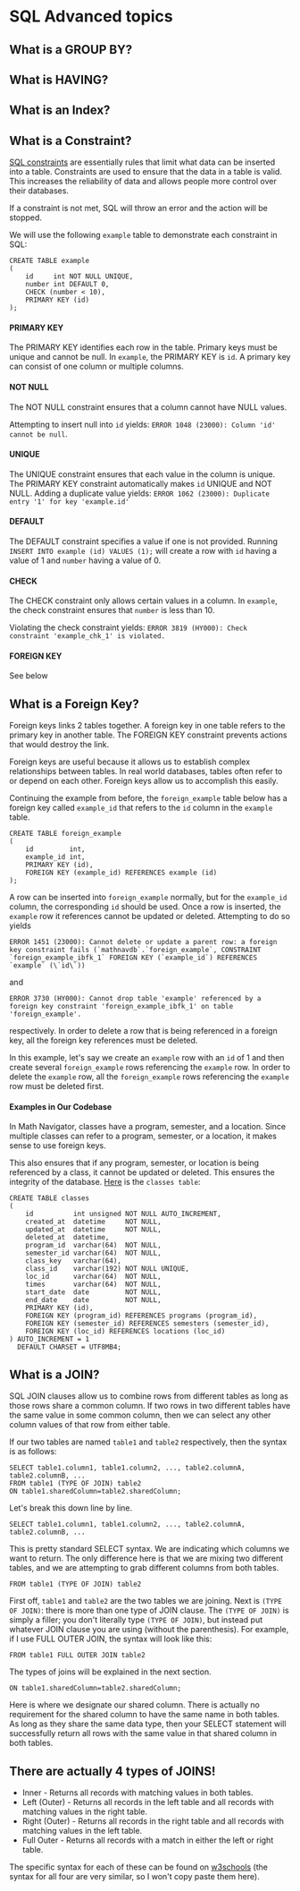 # SQL Advanced topics

## What is a GROUP BY?
## What is HAVING?

## What is an Index?
## What is a Constraint?
[SQL constraints](https://www.w3schools.com/sql/sql_constraints.asp) are essentially rules that limit what data can be inserted into a table. Constraints are used to ensure that the data in a table is valid. This increases the reliability of data and allows people more control over their databases. 

If a constraint is not met, SQL will throw an error and the action will be stopped.

We will use the following `example` table to demonstrate each constraint in SQL:
```mysql
CREATE TABLE example
(
    id     int NOT NULL UNIQUE,
    number int DEFAULT 0,
    CHECK (number < 10),
    PRIMARY KEY (id)
);
```

#### PRIMARY KEY

The PRIMARY KEY identifies each row in the table. Primary keys must be unique and cannot be null. In `example`, the PRIMARY KEY is `id`. A primary key can consist of one column or multiple columns.

#### NOT NULL

The NOT NULL constraint ensures that a column cannot have NULL values.

Attempting to insert null into `id` yields: `ERROR 1048 (23000): Column 'id' cannot be null`.

#### UNIQUE

The UNIQUE constraint ensures that each value in the column is unique. The PRIMARY KEY constraint automatically makes `id` UNIQUE and NOT NULL. 
Adding a duplicate value yields: `ERROR 1062 (23000): Duplicate entry '1' for key 'example.id'`

#### DEFAULT

The DEFAULT constraint specifies a value if one is not provided. Running `INSERT INTO example (id) VALUES (1);` will create a row with `id` having a value of 1 and `number` having a value of 0.

#### CHECK

The CHECK constraint only allows certain values in a column. In `example`, the check constraint ensures that `number` is less than 10.

Violating the check constraint yields: `ERROR 3819 (HY000): Check constraint 'example_chk_1' is violated.`

#### FOREIGN KEY

See below

## What is a Foreign Key?

Foreign keys links 2 tables together. A foreign key in one table refers to the primary key in another table. The FOREIGN KEY constraint prevents actions that would destroy the link.

Foreign keys are useful because it allows us to establish complex relationships between tables. In real world databases, tables often refer to or depend on each other. Foreign keys allow us to accomplish this easily.

Continuing the example from before, the `foreign_example` table below has a foreign key called `example_id` that refers to the `id` column in the `example` table.

```mysql
CREATE TABLE foreign_example
(
    id         int,
    example_id int,
    PRIMARY KEY (id),
    FOREIGN KEY (example_id) REFERENCES example (id)
);
```

A row can be inserted into `foreign_example` normally, but for the `example_id` column, the corresponding `id` should be used. Once a row is inserted, the `example` row it references cannot be updated or deleted. Attempting to do so yields 

``ERROR 1451 (23000): Cannot delete or update a parent row: a foreign key constraint fails (`mathnavdb`.`foreign_example`, CONSTRAINT `foreign_example_ibfk_1` FOREIGN KEY (`example_id`) REFERENCES `example` (\`id\`))``

and

`ERROR 3730 (HY000): Cannot drop table 'example' referenced by a foreign key constraint 'foreign_example_ibfk_1' on table 'foreign_example'.`

respectively. In order to delete a row that is being referenced in a foreign key, all the foreign key references must be deleted.

In this example, let's say we create an `example` row with an `id` of 1 and then create several `foreign_example` rows referencing the `example` row. In order to delete the `example` row, all the `foreign_example` rows referencing the `example` row must be deleted first.

#### Examples in Our Codebase

In Math Navigator, classes have a program, semester, and a location. Since multiple classes can refer to a program, semester, or a location, it makes sense to use foreign keys.

This also ensures that if any program, semester, or location is being referenced by a class, it cannot be updated or deleted. This ensures the integrity of the database. [Here](https://github.com/ahsu1230/mathnavigatorSite/blob/master/orion/pkg/repos/migrations/000006_create_table_classes.up.sql) is the `classes table`:

```mysql
CREATE TABLE classes
(
    id          int unsigned NOT NULL AUTO_INCREMENT,
    created_at  datetime     NOT NULL,
    updated_at  datetime     NOT NULL,
    deleted_at  datetime,
    program_id  varchar(64)  NOT NULL,
    semester_id varchar(64)  NOT NULL,
    class_key   varchar(64),
    class_id    varchar(192) NOT NULL UNIQUE,
    loc_id      varchar(64)  NOT NULL,
    times       varchar(64)  NOT NULL,
    start_date  date         NOT NULL,
    end_date    date         NOT NULL,
    PRIMARY KEY (id),
    FOREIGN KEY (program_id) REFERENCES programs (program_id),
    FOREIGN KEY (semester_id) REFERENCES semesters (semester_id),
    FOREIGN KEY (loc_id) REFERENCES locations (loc_id)
) AUTO_INCREMENT = 1
  DEFAULT CHARSET = UTF8MB4;
```

## What is a JOIN?

SQL JOIN clauses allow us to combine rows from different tables as long as those rows share a common column. If two rows in two different tables have the same value in some common column, then we can select any other column values of that row from either table.

If our two tables are named `table1` and `table2` respectively, then the syntax is as follows:

```
SELECT table1.column1, table1.column2, ..., table2.columnA, table2.columnB, ...
FROM table1 (TYPE OF JOIN) table2
ON table1.sharedColumn=table2.sharedColumn;
```

Let's break this down line by line.

`SELECT table1.column1, table1.column2, ..., table2.columnA, table2.columnB, ...`

This is pretty standard SELECT syntax. We are indicating which columns we want to return. The only difference here is that we are mixing two different tables, and we are attempting to grab different columns from both tables.

`FROM table1 (TYPE OF JOIN) table2`

First off, `table1` and `table2` are the two tables we are joining. Next is `(TYPE OF JOIN)`: there is more than one type of JOIN clause. The `(TYPE OF JOIN)` is simply a filler; you don't literally type `(TYPE OF JOIN)`, but instead put whatever JOIN clause you are using (without the parenthesis). For example, if I use FULL OUTER JOIN, the syntax will look like this:

`FROM table1 FULL OUTER JOIN table2`

The types of joins will be explained in the next section.

`ON table1.sharedColumn=table2.sharedColumn;`

Here is where we designate our shared column. There is actually no requirement for the shared column to have the same name in both tables. As long as they share the same data type, then your SELECT statement will successfully return all rows with the same value in that shared column in both tables.

## There are actually 4 types of JOINS!

 - Inner - Returns all records with matching values in both tables.
 - Left (Outer) - Returns all records in the left table and all records with matching values in the right table.
 - Right (Outer) - Returns all records in the right table and all records with matching values in the left table.
 - Full Outer - Returns all records with a match in either the left or right table.

The specific syntax for each of these can be found on [w3schools](https://www.w3schools.com/sql/sql_join.asp) (the syntax for all four are very similar, so I won't copy paste them here).

